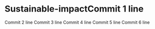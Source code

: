 # Sustainable-impactCommit 1 line
Commit 2 line
Commit 3 line
Commit 4 line
Commit 5 line
Commit 6 line
